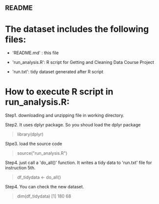 ## README

The dataset includes the following files:
=========================================

- 'README.md' : this file

- 'run_analysis.R': R script for Getting and Cleaning Data Course Project

- 'run.txt': tidy dataset generated after R script


How to execute R script in run_analysis.R:
==========================================

Step1. downloading and unzipping file in working directory.

Step2.  It uses dplyr package. So you shoud load the dplyr package
> library(dplyr)

Stpe3. load the source code
> source("run_analysis.R")

Step4. just call a 'do_all()' function. It writes a tidy data to 'run.txt' file for instruction 5th.
> df_tidydata <- do_all()

Step4. You can check the new dataset.
> dim(df_tidydata)
> [1] 180  68
